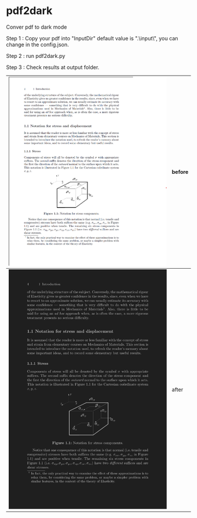 # pdf2dark
Conver pdf to dark mode 

Step 1 : Copy your pdf into "InputDir" default value is ".\\input\\", you can change in the config.json. 

Step 2 : run pdf2dark.py 

Step 3 : Check results at output folder. 

|![image](https://github.com/penguinfyf/pdf2dark/blob/main/imgs/before.png)|before|
| ---- | ---- |
|![image](https://github.com/penguinfyf/pdf2dark/blob/main/imgs/after.png)|after|
